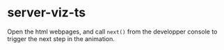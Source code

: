 # server-viz-ts

Open the html webpages, and call `next()` from the developper console to trigger the next step in the animation.
